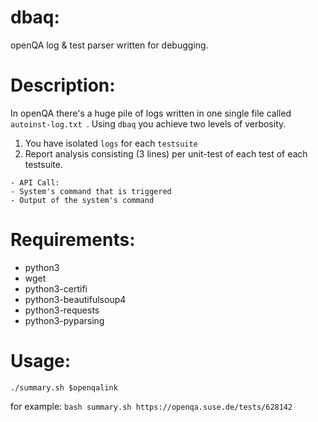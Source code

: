 # dbaq:
openQA log &amp; test parser written for debugging.

# Description:
In openQA there's a huge pile of logs written in one single file called `autoinst-log.txt `.
Using `dbaq` you achieve two levels of verbosity.

  1. You have isolated `logs` for each `testsuite`
  2. Report analysis consisting (3 lines) per unit-test of each test of each testsuite.

    - API Call:
    - System's command that is triggered
    - Output of the system's command

# Requirements:
- python3
- wget
- python3-certifi
- python3-beautifulsoup4
- python3-requests
- python3-pyparsing

# Usage:
`./summary.sh $openqalink`

for example:
`bash summary.sh https://openqa.suse.de/tests/628142`

